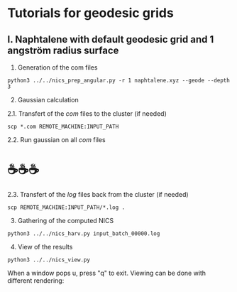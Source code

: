 # Tutorials for geodesic grids
## I. Naphtalene with default geodesic grid and 1 angström radius surface

1. Generation of the com files

```
python3 ../../nics_prep_angular.py -r 1 naphtalene.xyz --geode --depth 3
```

2. Gaussian calculation

2.1. Transfert of the _com_ files to the cluster (if needed)

```
scp *.com REMOTE_MACHINE:INPUT_PATH
```

2.2. Run gaussian on all _com_ files

#  ☕☕☕

2.3. Transfert of the _log_ files back from the cluster (if needed)

```
scp REMOTE_MACHINE:INPUT_PATH/*.log .
```

3. Gathering of the computed NICS

```
python3 ../../nics_harv.py input_batch_00000.log
```
4. View of the results
```
python3 ../../nics_view.py
```
When a window pops u, press "q" to exit.
Viewing can be done with different rendering:

